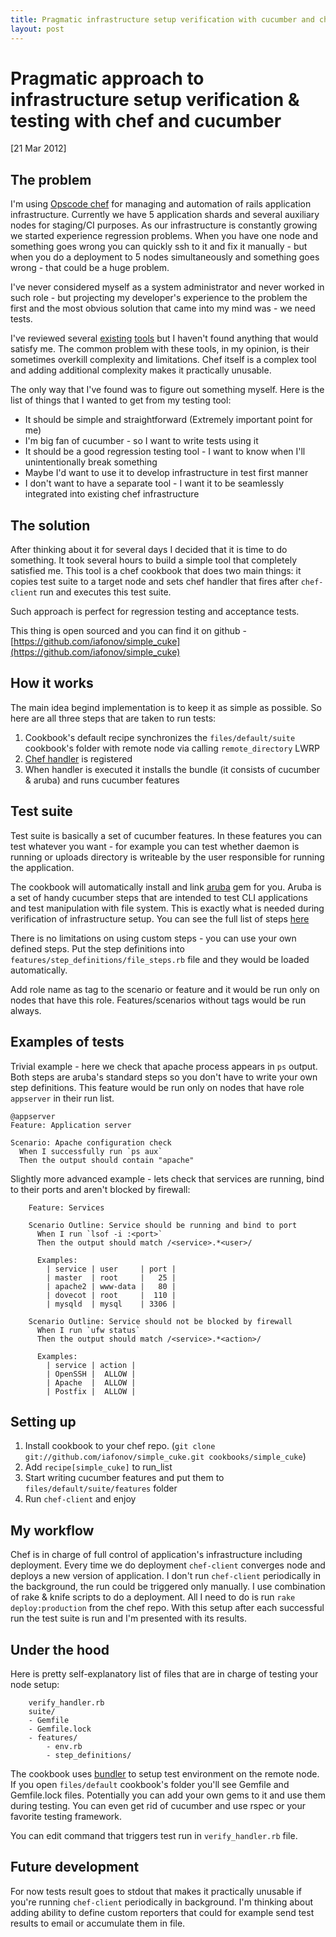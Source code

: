 ```yaml
---
title: Pragmatic infrastructure setup verification with cucumber and chef
layout: post
---
```


# Pragmatic approach to infrastructure setup verification & testing with chef and cucumber

<div class="date">[21 Mar 2012]</div>

## The problem

I'm using [Opscode chef](http://www.opscode.com/chef/) for managing and automation of rails application infrastructure. Currently we have 5 application shards and several auxiliary nodes for staging/CI purposes. As our infrastructure is constantly growing we started experience regression problems. When you have one node and something goes wrong you can quickly ssh to it and fix it manually - but when you do a deployment to 5 nodes simultaneously and something goes wrong - that could be a huge problem.

I've never considered myself as a system administrator and never worked in such role - but projecting my developer's experience to the problem the first and the most obvious solution that came into my mind was - we need tests.

I've reviewed several [existing](https://github.com/Atalanta/cucumber-chef) [tools](https://github.com/hedgehog/cuken) but I haven't found anything that would satisfy me. The common problem with these tools, in my opinion, is their sometimes overkill complexity and limitations. Chef itself is a complex tool and adding additional complexity makes it practically unusable.

The only way that I've found was to figure out something myself. Here is the list of things that I wanted to get from my testing tool:

* It should be simple and straightforward (Extremely important point for me)
* I'm big fan of cucumber - so I want to write tests using it
* It should be a good regression testing tool - I want to know when I'll unintentionally break something
* Maybe I'd want to use it to develop infrastructure in test first manner
* I don't want to have a separate tool - I want it to be seamlessly integrated into existing chef infrastructure

## The solution

After thinking about it for several days I decided that it is time to do something. It took several hours to build a simple tool that completely satisfied me. This tool is a chef cookbook that does two main things: it copies test suite to a target node and sets chef handler that fires after `chef-client` run and executes this test suite.

Such approach is perfect for regression testing and acceptance tests.

This thing is open sourced and you can find it on github - [https://github.com/iafonov/simple_cuke](https://github.com/iafonov/simple_cuke)

## How it works

The main idea begind implementation is to keep it as simple as possible. So here are all three steps that are taken to run tests:

1. Cookbook's default recipe synchronizes the `files/default/suite` cookbook's folder with remote node via calling `remote_directory` LWRP
2. [Chef handler](http://wiki.opscode.com/display/chef/Exception+and+Report+Handlers) is registered
3. When handler is executed it installs the bundle (it consists of cucumber & aruba) and runs cucumber features

## Test suite

Test suite is basically a set of cucumber features. In these features you can test whatever you want - for example you can test whether daemon is running or uploads directory is writeable by the user responsible for running the application.

The cookbook will automatically install and link [aruba](https://github.com/cucumber/aruba/) gem for you. Aruba is a set of handy cucumber steps that are intended to test CLI applications and test manipulation with file system. This is exactly what is needed during verification of infrastructure setup. You can see the full list of steps [here](https://github.com/cucumber/aruba/blob/master/lib/aruba/cucumber.rb)

There is no limitations on using custom steps - you can use your own defined steps. Put the step definitions into `features/step_definitions/file_steps.rb` file and they would be loaded automatically. 

Add role name as tag to the scenario or feature and it would be run only on nodes that have this role. Features/scenarios without tags would be run always.

## Examples of tests

Trivial example - here we check that apache process appears in `ps` output. Both steps are aruba's standard steps so you don't have to write your own step definitions. This feature would be run only on nodes that have role `appserver` in their run list.

    @appserver
    Feature: Application server

    Scenario: Apache configuration check
      When I successfully run `ps aux`
      Then the output should contain "apache"

Slightly more advanced example - lets check that services are running, bind to their ports and aren't blocked by firewall:

		Feature: Services

		Scenario Outline: Service should be running and bind to port
		  When I run `lsof -i :<port>`
		  Then the output should match /<service>.*<user>/

		  Examples:
		    | service | user     | port |
		    | master  | root     |   25 |
		    | apache2 | www-data |   80 |
		    | dovecot | root     |  110 |
		    | mysqld  | mysql    | 3306 |

		Scenario Outline: Service should not be blocked by firewall
		  When I run `ufw status`
		  Then the output should match /<service>.*<action>/

		  Examples:
		    | service | action |
		    | OpenSSH |  ALLOW |
		    | Apache  |  ALLOW |
		    | Postfix |  ALLOW |

## Setting up

1. Install cookbook to your chef repo. (`git clone git://github.com/iafonov/simple_cuke.git cookbooks/simple_cuke`)
2. Add `recipe[simple_cuke]` to run_list
3. Start writing cucumber features and put them to `files/default/suite/features` folder
4. Run `chef-client` and enjoy

## My workflow

Chef is in charge of full control of application's infrastructure including deployment. Every time we do deployment `chef-client` converges node and deploys a new version of application. I don't run `chef-client` periodically in the background, the run could be triggered only manually. I use combination of rake & knife scripts to do a deployment. All I need to do is run `rake deploy:production` from the chef repo. With this setup after each successful run the test suite is run and I'm presented with its results.

## Under the hood

Here is pretty self-explanatory list of files that are in charge of testing your node setup:

		verify_handler.rb
		suite/
		- Gemfile
		- Gemfile.lock
		- features/
			- env.rb
			- step_definitions/


The cookbook uses [bundler](http://gembundler.com/) to setup test environment on the remote node. If you open `files/default` cookbook's folder you'll see Gemfile and Gemfile.lock files. Potentially you can add your own gems to it and use them during testing. You can even get rid of cucumber and use rspec or your favorite testing framework.

You can edit command that triggers test run in `verify_handler.rb` file.

## Future development

For now tests result goes to stdout that makes it practically unusable if you're running `chef-client` periodically in background. I'm thinking about adding ability to define custom reporters that could for example send test results to email or accumulate them in file.
